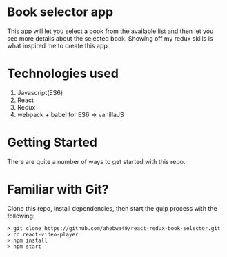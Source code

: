 # Book selector app

This app will let you select a book from the available list and then let you see
more details about the selected book. Showing off my redux skills is what inspired
me to create this app.

# Technologies used

1. Javascript(ES6)
2. React
3. Redux
3. webpack + babel for ES6 => vanillaJS

# Getting Started

There are quite a number of ways to get started with this repo.

# Familiar with Git?
Clone this repo, install dependencies, then start the gulp process with
the following:

```
> git clone https://github.com/ahebwa49/react-redux-book-selector.git
> cd react-video-player
> npm install
> npm start
```
